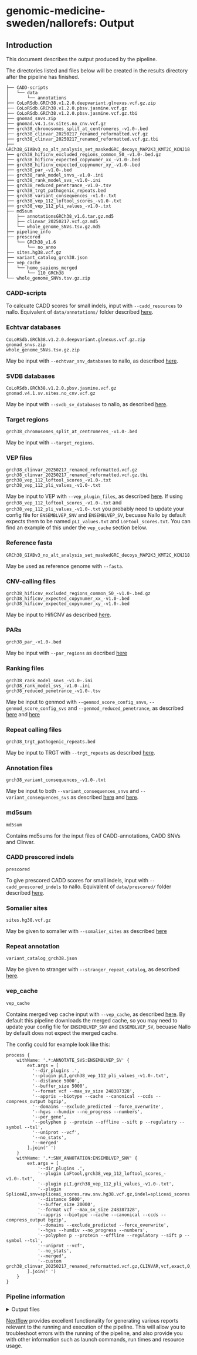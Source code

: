 # genomic-medicine-sweden/nallorefs: Output

## Introduction

This document describes the output produced by the pipeline.

The directories listed and files below will be created in the results directory after the pipeline has finished.

```
├── CADD-scripts
│   └── data
│       └── annotations
├── CoLoRSdb.GRCh38.v1.2.0.deepvariant.glnexus.vcf.gz.zip
├── CoLoRSdb.GRCh38.v1.2.0.pbsv.jasmine.vcf.gz
├── CoLoRSdb.GRCh38.v1.2.0.pbsv.jasmine.vcf.gz.tbi
├── gnomad_snvs.zip
├── gnomad.v4.1.sv.sites.no_cnv.vcf.gz
├── grch38_chromosomes_split_at_centromeres_-v1.0-.bed
├── grch38_clinvar_20250217_renamed_reformatted.vcf.gz
├── grch38_clinvar_20250217_renamed_reformatted.vcf.gz.tbi
├── GRCh38_GIABv3_no_alt_analysis_set_maskedGRC_decoys_MAP2K3_KMT2C_KCNJ18.fasta
├── grch38_hificnv_excluded_regions_common_50_-v1.0-.bed.gz
├── grch38_hificnv_expected_copynumer_xx_-v1.0-.bed
├── grch38_hificnv_expected_copynumer_xy_-v1.0-.bed
├── grch38_par_-v1.0-.bed
├── grch38_rank_model_snvs_-v1.0-.ini
├── grch38_rank_model_svs_-v1.0-.ini
├── grch38_reduced_penetrance_-v1.0-.tsv
├── grch38_trgt_pathogenic_repeats.bed
├── grch38_variant_consequences_-v1.0-.txt
├── grch38_vep_112_loftool_scores_-v1.0-.txt
├── grch38_vep_112_pli_values_-v1.0-.txt
├── md5sum
│   ├── annotationsGRCh38_v1.6.tar.gz.md5
│   ├── clinvar_20250217.vcf.gz.md5
│   └── whole_genome_SNVs.tsv.gz.md5
├── pipeline_info
├── prescored
│   └── GRCh38_v1.6
│       └── no_anno
├── sites.hg38.vcf.gz
├── variant_catalog_grch38.json
├── vep_cache
│   └── homo_sapiens_merged
│       └── 110_GRCh38
└── whole_genome_SNVs.tsv.gz.zip
```

### CADD-scripts

To calcuate CADD scores for small indels, input with `--cadd_resources` to nallo. Equivalent of `data/annotations/` folder described [here](https://github.com/kircherlab/CADD-scripts/#manual-installation).

### Echtvar databases

```
CoLoRSdb.GRCh38.v1.2.0.deepvariant.glnexus.vcf.gz.zip
gnomad_snvs.zip
whole_genome_SNVs.tsv.gz.zip
```

May be input with `--echtvar_snv_databases` to nallo, as described [here](https://genomic-medicine-sweden.github.io/nallo/latest/usage/#snv-annotation).

### SVDB databases

```
CoLoRSdb.GRCh38.v1.2.0.pbsv.jasmine.vcf.gz
gnomad.v4.1.sv.sites.no_cnv.vcf.gz
```

May be input with `--svdb_sv_databases` to nallo, as described [here](https://genomic-medicine-sweden.github.io/nallo/latest/usage/#sv-annotation).

### Target regions 

```
grch38_chromosomes_split_at_centromeres_-v1.0-.bed
```

May be input with `--target_regions`. 

### VEP files

```
grch38_clinvar_20250217_renamed_reformatted.vcf.gz
grch38_clinvar_20250217_renamed_reformatted.vcf.gz.tbi
grch38_vep_112_loftool_scores_-v1.0-.txt
grch38_vep_112_pli_values_-v1.0-.txt
```

May be input to VEP with `--vep_plugin_files`, as described [here](https://genomic-medicine-sweden.github.io/nallo/latest/usage/#snv-annotation).
If using `grch38_vep_112_loftool_scores_-v1.0-.txt` and `grch38_vep_112_pli_values_-v1.0-.txt` you probably need to update your config file for `ENSEMBLVEP_SNV` and `ÈNSEMBLVEP_SV`, becuase Nallo by default expects them to be named `pLI_values.txt` and `LoFtool_scores.txt`. You can find an example of this under the `vep_cache` section below. 

### Reference fasta

```
GRCh38_GIABv3_no_alt_analysis_set_maskedGRC_decoys_MAP2K3_KMT2C_KCNJ18.fasta
```

May be used as reference genome with `--fasta`.

### CNV-calling files

```
grch38_hificnv_excluded_regions_common_50_-v1.0-.bed.gz
grch38_hificnv_expected_copynumer_xx_-v1.0-.bed
grch38_hificnv_expected_copynumer_xy_-v1.0-.bed
```

May be input to HifiCNV as described [here](https://genomic-medicine-sweden.github.io/nallo/latest/usage/#cnv-calling).

### PARs

```
grch38_par_-v1.0-.bed
```

May be input with `--par_regions` as decribed [here](https://genomic-medicine-sweden.github.io/nallo/latest/usage/#snv-calling)

### Ranking files

```
grch38_rank_model_snvs_-v1.0-.ini
grch38_rank_model_svs_-v1.0-.ini
grch38_reduced_penetrance_-v1.0-.tsv
```

May be input to genmod with `--genmod_score_config_snvs`, `--genmod_score_config_svs` and `--genmod_reduced_penetrance`, as described [here](https://genomic-medicine-sweden.github.io/nallo/latest/usage/#rank-snvs-and-indels) and [here](https://genomic-medicine-sweden.github.io/nallo/latest/usage/#sv-annotation)

### Repeat calling files

```
grch38_trgt_pathogenic_repeats.bed
```
May be input to TRGT with `--trgt_repeats` as described [here](https://genomic-medicine-sweden.github.io/nallo/latest/usage/#repeat-calling).

### Annotation files

```
grch38_variant_consequences_-v1.0-.txt
```

May be input to both `--variant_consequences_snvs` and `--variant_consequences_svs` as described [here](https://genomic-medicine-sweden.github.io/nallo/latest/usage/#snv-annotation) and [here](https://genomic-medicine-sweden.github.io/nallo/latest/usage/#sv-annotation).

### md5sum

```
md5sum
```

Contains md5sums for the input files of CADD-annotations, CADD SNVs and Clinvar.

### CADD prescored indels

```
prescored
```

To give prescored CADD scores for small indels, input with `--cadd_prescored_indels` to nallo. Equivalent of `data/prescored/` folder described [here](https://github.com/kircherlab/CADD-scripts/#manual-installation).
 
### Somalier sites

```
sites.hg38.vcf.gz
```

May be given to somalier with `--somalier_sites` as described [here](https://genomic-medicine-sweden.github.io/nallo/latest/usage/#alignment)

### Repeat annotation

```
variant_catalog_grch38.json
```

May be given to stranger with `--stranger_repeat_catalog`, as described [here](https://genomic-medicine-sweden.github.io/nallo/latest/usage/#repeat-annotation).

### vep_cache

```
vep_cache
```

Contains merged vep cache input with `--vep_cache`, as described [here](https://genomic-medicine-sweden.github.io/nallo/latest/usage/#snv-annotation). By default this pipeline downloads the merged cache, so you may need to update your config file for `ENSEMBLVEP_SNV` and `ENSEMBLVEP_SV`, becuase Nallo by default does not expect the merged cache.

The config could for example look like this:

```
process {
    withName: '.*:ANNOTATE_SVS:ENSEMBLVEP_SV' {
        ext.args = [
          '--dir_plugins .',
          '--plugin pLI,grch38_vep_112_pli_values_-v1.0-.txt',
          '--distance 5000',
          '--buffer_size 5000',
          '--format vcf --max_sv_size 248387328',
          '--appris --biotype --cache --canonical --ccds --compress_output bgzip',
          '--domains --exclude_predicted --force_overwrite',
          '--hgvs --humdiv --no_progress --numbers',
          '--per_gene',
          '--polyphen p --protein --offline --sift p --regulatory --symbol --tsl',
          '--uniprot --vcf',
          '--no_stats',
          '--merged'
        ].join(' ')
    }
    withName: '.*:SNV_ANNOTATION:ENSEMBLVEP_SNV' {
        ext.args = [
            '--dir_plugins .',
            '--plugin LoFtool,grch38_vep_112_loftool_scores_-v1.0-.txt',
            '--plugin pLI,grch38_vep_112_pli_values_-v1.0-.txt',
            '--plugin SpliceAI,snv=spliceai_scores.raw.snv.hg38.vcf.gz,indel=spliceai_scores.raw.indel.hg38.vcf.gz',
            '--distance 5000',
            '--buffer_size 20000',
            '--format vcf --max_sv_size 248387328',
            '--appris --biotype --cache --canonical --ccds --compress_output bgzip',
            '--domains --exclude_predicted --force_overwrite',
            '--hgvs --humdiv --no_progress --numbers',
            '--polyphen p --protein --offline --regulatory --sift p --symbol --tsl',
            '--uniprot --vcf',
            '--no_stats',
            '--merged',
            '--custom grch38_clinvar_20250217_renamed_reformatted.vcf.gz,CLINVAR,vcf,exact,0,CLNSIG,CLNVID,CLNREVSTAT'
        ].join(' ')
    }
}
```

### Pipeline information

<details markdown="1">
<summary>Output files</summary>

- `pipeline_info/`
  - Reports generated by Nextflow: `execution_report.html`, `execution_timeline.html`, `execution_trace.txt` and `pipeline_dag.dot`/`pipeline_dag.svg`.
  - Reformatted samplesheet files used as input to the pipeline: `samplesheet.valid.csv`.
  - Parameters used by the pipeline run: `params.json`.

</details>

[Nextflow](https://www.nextflow.io/docs/latest/tracing.html) provides excellent functionality for generating various reports relevant to the running and execution of the pipeline. This will allow you to troubleshoot errors with the running of the pipeline, and also provide you with other information such as launch commands, run times and resource usage.
